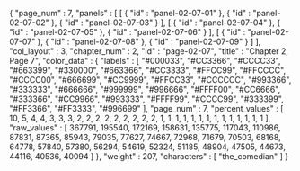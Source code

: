 {
  "page_num" : 7,
  "panels" : [
    [
      {
        "id" : "panel-02-07-01"
      },
      {
        "id" : "panel-02-07-02"
      },
      {
        "id" : "panel-02-07-03"
      }
    ],
    [
      {
        "id" : "panel-02-07-04"
      },
      {
        "id" : "panel-02-07-05"
      },
      {
        "id" : "panel-02-07-06"
      }
    ],
    [
      {
        "id" : "panel-02-07-07"
      },
      {
        "id" : "panel-02-07-08"
      },
      {
        "id" : "panel-02-07-09"
      }
    ]
  ],
  "col_layout" : 3,
  "chapter_num" : 2,
  "id" : "page-02-07",
  "title" : "Chapter 2, Page 7",
  "color_data" : {
    "labels" : [
      "#000033",
      "#CC3366",
      "#CCCC33",
      "#663399",
      "#330000",
      "#663366",
      "#CC3333",
      "#FFCC99",
      "#FFCCCC",
      "#CCCC00",
      "#666699",
      "#CC9999",
      "#FFCC33",
      "#CCCCCC",
      "#993366",
      "#333333",
      "#666666",
      "#999999",
      "#996666",
      "#FFFF00",
      "#CC6666",
      "#333366",
      "#CC9966",
      "#993333",
      "#FFFF99",
      "#CCCC99",
      "#333399",
      "#FF3366",
      "#FF3333",
      "#996699"
    ],
    "page_num" : 7,
    "percent_values" : [
      10,
      5,
      4,
      4,
      3,
      3,
      3,
      2,
      2,
      2,
      2,
      2,
      2,
      2,
      2,
      2,
      1,
      1,
      1,
      1,
      1,
      1,
      1,
      1,
      1,
      1,
      1,
      1,
      1,
      1
    ],
    "raw_values" : [
      367791,
      195540,
      172169,
      158631,
      135775,
      117043,
      110986,
      87831,
      87365,
      85943,
      79035,
      77627,
      74667,
      72968,
      71679,
      70503,
      68168,
      64778,
      57840,
      57380,
      56294,
      54619,
      52324,
      51185,
      48904,
      47505,
      44673,
      44116,
      40536,
      40094
    ]
  },
  "weight" : 207,
  "characters" : [
    "the_comedian"
  ]
}
